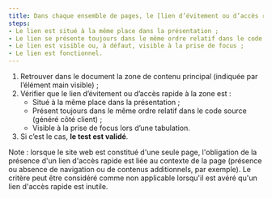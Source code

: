 ```yaml
---
title: Dans chaque ensemble de pages, le [lien d’évitement ou d’accès rapide](#liens-d-evitement-ou-d-acces-rapide) à la [zone de contenu principal](#zone-de-contenu-principal) vérifie-t-il ces conditions (hors cas particuliers) ?
steps:
- Le lien est situé à la même place dans la présentation ;
- Le lien se présente toujours dans le même ordre relatif dans le code source ;
- Le lien est visible ou, à défaut, visible à la prise de focus ;
- Le lien est fonctionnel.
---
```


1. Retrouver dans le document la zone de contenu principal (indiquée par l’élément main visible) ;
2. Vérifier que le lien d’évitement ou d’accès rapide à la zone est :
      * Situé à la même place dans la présentation ;
      * Présent toujours dans le même ordre relatif dans le code source (généré côté client) ;
      * Visible à la prise de focus lors d’une tabulation.
3. Si c’est le cas, **le test est validé**.

Note : lorsque le site web est constitué d'une seule page, l'obligation de la présence d'un lien d'accès rapide est liée au contexte de la page (présence ou absence de navigation ou de contenus additionnels, par exemple). Le critère peut être considéré comme non applicable lorsqu'il est avéré qu'un lien d'accès rapide est inutile.
